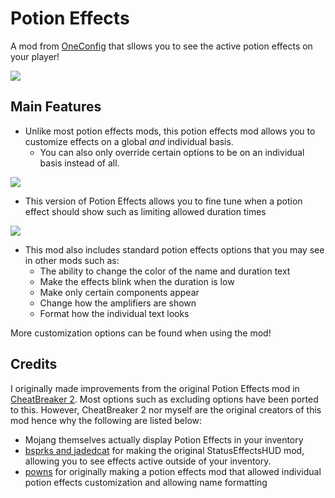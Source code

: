 # Potion Effects
A mod from [OneConfig](https://github.com/Polyfrost/OneConfig) that sllows you to see the active potion effects on your player!

![](https://i.imgur.com/Vpo1Mog.png)

## Main Features

- Unlike most potion effects mods, this potion effects mod allows you to customize effects on a global *and* individual basis.
  - You can also only override certain options to be on an individual basis instead of all.

![](https://i.imgur.com/crcC6ze.png)
- This version of Potion Effects allows you to fine tune when a potion effect should show such as limiting allowed duration times

![](https://i.imgur.com/8qO7Mr5.png)
- This mod also includes standard potion effects options that you may see in other mods such as:
  - The ability to change the color of the name and duration text
  - Make the effects blink when the duration is low
  - Make only certain components appear
  - Change how the amplifiers are shown
  - Format how the individual text looks

More customization options can be found when using the mod!

## Credits
I originally made improvements from the original Potion Effects mod in [CheatBreaker 2](https://cheatbreaker2.com). Most options such as excluding options have been ported to this. However, CheatBreaker 2 nor myself are the original creators of this mod hence why the following are listed below:

- Mojang themselves actually display Potion Effects in your inventory
- [bsprks and jadedcat](https://www.curseforge.com/minecraft/mc-mods/statuseffecthud) for making the original StatusEffectsHUD mod, allowing you to see effects active outside of your inventory.
- [powns](https://www.youtube.com/c/pownsdev) for originally making a potion effects mod that allowed individual potion effects customization and allowing name formatting